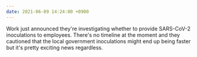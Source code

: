 ```yaml
---
date: 2021-06-09 14:24:00 +0900
---
```


Work just announced they're investigating whether to provide SARS-CoV-2 inoculations to employees. There's no timeline at the moment and they cautioned that the local government inoculations might end up being faster but it's pretty exciting news regardless.
